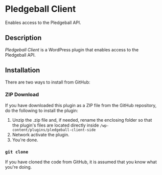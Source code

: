 # Pledgeball Client

Enables access to the Pledgeball API.

## Description

*Pledgeball Client* is a WordPress plugin that enables access to the Pledgeball API.

## Installation

There are two ways to install from GitHub:

### ZIP Download

If you have downloaded this plugin as a ZIP file from the GitHub repository, do the following to install the plugin:

1. Unzip the .zip file and, if needed, rename the enclosing folder so that the plugin's files are located directly inside `/wp-content/plugins/pledgeball-client-side`
2. Network activate the plugin.
3. You're done.

### `git clone`

If you have cloned the code from GitHub, it is assumed that you know what you're doing.
